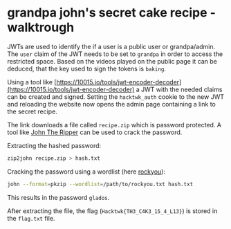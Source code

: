 # grandpa john's secret cake recipe - walktrough

JWTs are used to identify the if a user is a public user or grandpa/admin. The `user` claim of the JWT needs to be set to `grandpa` in order to access the restricted space. Based on the videos played on the public page it can be deduced, that the key used to sign the tokens is `baking`.

Using a tool like [https://10015.io/tools/jwt-encoder-decoder](https://10015.io/tools/jwt-encoder-decoder) a JWT with the needed claims can be created and signed. Setting the `hacktwk_auth` cookie to the new JWT and reloading the website now opens the admin page containing a link to the secret recipe.

The link downloads a file called `recipe.zip` which is password protected. A tool like [John The Ripper](https://github.com/openwall/john) can be used to crack the password.

Extracting the hashed password:

```sh
zip2john recipe.zip > hash.txt
```

Cracking the password using a wordlist (here [rockyou](https://github.com/brannondorsey/naive-hashcat/releases/download/data/rockyou.txt)):

```sh
john --format=pkzip --wordlist=/path/to/rockyou.txt hash.txt
```

This results in the password `glados`.

After extracting the file, the flag (`Hacktwk{TH3_C4K3_15_4_L13}`) is stored in the `flag.txt` file.
